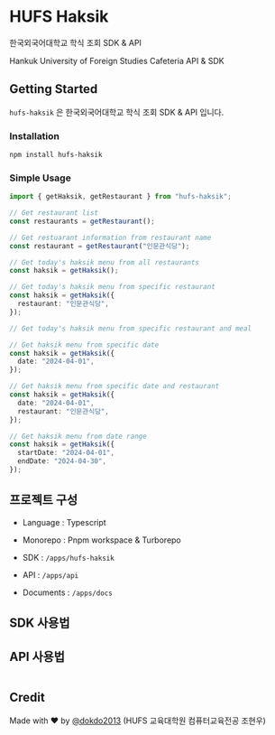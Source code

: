 # HUFS Haksik

한국외국어대학교 학식 조회 SDK & API

Hankuk University of Foreign Studies Cafeteria API & SDK

## Getting Started

`hufs-haksik` 은 한국외국어대학교 학식 조회 SDK & API 입니다.

### Installation

```bash
npm install hufs-haksik
```

### Simple Usage

```typescript
import { getHaksik, getRestaurant } from "hufs-haksik";

// Get restaurant list
const restaurants = getRestaurant();

// Get restuarant information from restaurant name
const restaurant = getRestaurant("인문관식당");

// Get today's haksik menu from all restaurants
const haksik = getHaksik();

// Get today's haksik menu from specific restaurant
const haksik = getHaksik({
  restaurant: "인문관식당",
});

// Get today's haksik menu from specific restaurant and meal

// Get haksik menu from specific date
const haksik = getHaksik({
  date: "2024-04-01",
});

// Get haksik menu from specific date and restaurant
const haksik = getHaksik({
  date: "2024-04-01",
  restaurant: "인문관식당",
});

// Get haksik menu from date range
const haksik = getHaksik({
  startDate: "2024-04-01",
  endDate: "2024-04-30",
});
```

## 프로젝트 구성

- Language : Typescript
- Monorepo : Pnpm workspace & Turborepo

- SDK : `/apps/hufs-haksik`
- API : `/apps/api`
- Documents : `/apps/docs`

## SDK 사용법

## API 사용법

```

```

## Credit

Made with ❤️ by [@dokdo2013](https://github.com/dokdo2013) (HUFS 교육대학원 컴퓨터교육전공 조현우)
